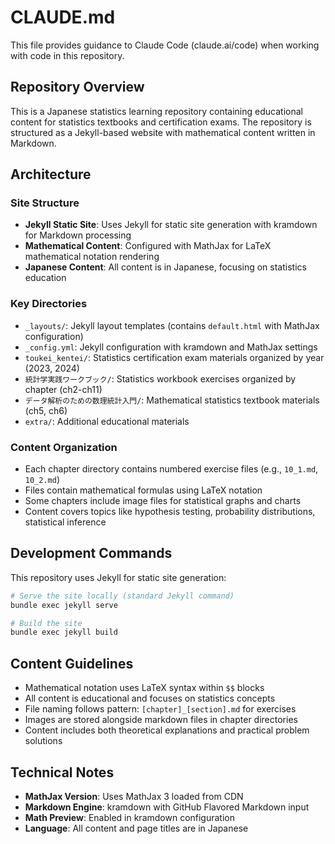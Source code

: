 # CLAUDE.md

This file provides guidance to Claude Code (claude.ai/code) when working with code in this repository.

## Repository Overview

This is a Japanese statistics learning repository containing educational content for statistics textbooks and certification exams. The repository is structured as a Jekyll-based website with mathematical content written in Markdown.

## Architecture

### Site Structure
- **Jekyll Static Site**: Uses Jekyll for static site generation with kramdown for Markdown processing
- **Mathematical Content**: Configured with MathJax for LaTeX mathematical notation rendering
- **Japanese Content**: All content is in Japanese, focusing on statistics education

### Key Directories
- `_layouts/`: Jekyll layout templates (contains `default.html` with MathJax configuration)
- `_config.yml`: Jekyll configuration with kramdown and MathJax settings
- `toukei_kentei/`: Statistics certification exam materials organized by year (2023, 2024)
- `統計学実践ワークブック/`: Statistics workbook exercises organized by chapter (ch2-ch11)
- `データ解析のための数理統計入門/`: Mathematical statistics textbook materials (ch5, ch6)
- `extra/`: Additional educational materials

### Content Organization
- Each chapter directory contains numbered exercise files (e.g., `10_1.md`, `10_2.md`)
- Files contain mathematical formulas using LaTeX notation
- Some chapters include image files for statistical graphs and charts
- Content covers topics like hypothesis testing, probability distributions, statistical inference

## Development Commands

This repository uses Jekyll for static site generation:

```bash
# Serve the site locally (standard Jekyll command)
bundle exec jekyll serve

# Build the site
bundle exec jekyll build
```

## Content Guidelines

- Mathematical notation uses LaTeX syntax within `$$` blocks
- All content is educational and focuses on statistics concepts
- File naming follows pattern: `[chapter]_[section].md` for exercises
- Images are stored alongside markdown files in chapter directories
- Content includes both theoretical explanations and practical problem solutions

## Technical Notes

- **MathJax Version**: Uses MathJax 3 loaded from CDN
- **Markdown Engine**: kramdown with GitHub Flavored Markdown input
- **Math Preview**: Enabled in kramdown configuration
- **Language**: All content and page titles are in Japanese